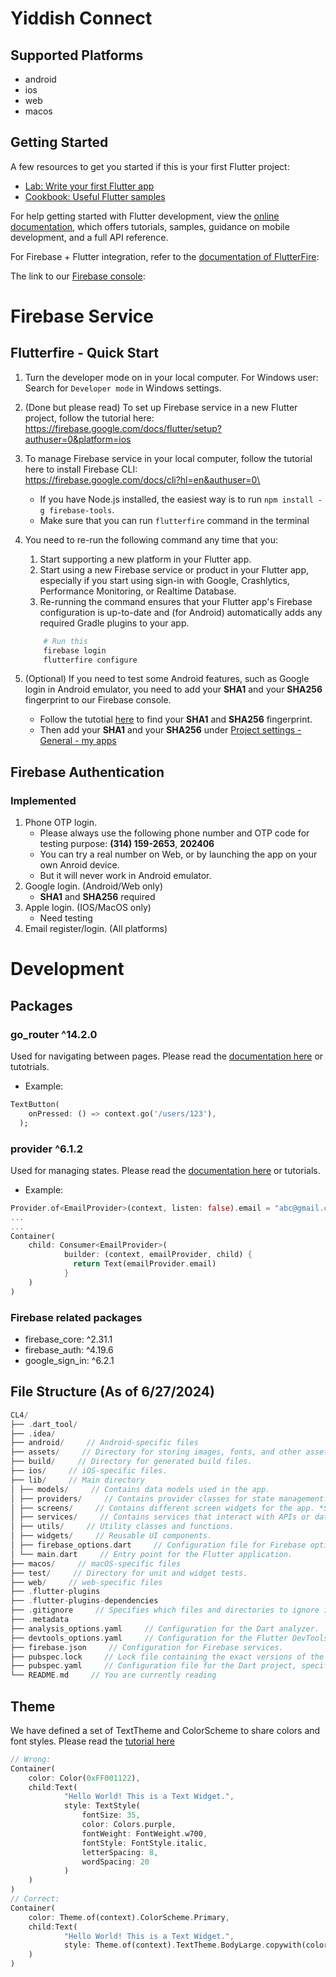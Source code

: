 # Yiddish Connect
## Supported Platforms
- android
- ios
- web
- macos

## Getting Started
A few resources to get you started if this is your first Flutter project:

- [Lab: Write your first Flutter app](https://docs.flutter.dev/get-started/codelab)
- [Cookbook: Useful Flutter samples](https://docs.flutter.dev/cookbook)

For help getting started with Flutter development, view the
[online documentation](https://docs.flutter.dev/), which offers tutorials,
samples, guidance on mobile development, and a full API reference.

For Firebase + Flutter integration, refer to the [documentation of FlutterFire](https://firebase.flutter.dev/docs/overview):

The link to our [Firebase console](https://console.firebase.google.com/u/0/project/ydapp-830fe/overview):

# Firebase Service
## Flutterfire - Quick Start
1. Turn the developer mode on in your local computer. For Windows user: \
    Search for `Developer mode` in Windows settings.
   
3. (Done but please read) To set up Firebase service in a new Flutter project, follow the tutorial here: \
    https://firebase.google.com/docs/flutter/setup?authuser=0&platform=ios

4. To manage Firebase service in your local computer, follow the tutorial here to install Firebase CLI: \
    https://firebase.google.com/docs/cli?hl=en&authuser=0\
    - If you have Node.js installed, the easiest way is to run `npm install -g firebase-tools`.
    - Make sure that you can run `flutterfire` command in the terminal

5. You need to re-run the following command any time that you:
    1. Start supporting a new platform in your Flutter app.
    2. Start using a new Firebase service or product in your Flutter app, especially if you start using sign-in with Google, Crashlytics, Performance Monitoring, or Realtime Database.
    3. Re-running the command ensures that your Flutter app's Firebase configuration is up-to-date and (for Android) automatically adds any required Gradle plugins to your app.
    ```bash
        # Run this
        firebase login
        flutterfire configure
    ```
6. (Optional) If you need to test some Android features, such as Google login in Android emulator, you need to add your **SHA1** and your **SHA256** fingerprint to our Firebase console.
    - Follow the tutotial [here](https://medium.com/@MatchaLatt3/finding-sha1-and-sha-256-key-for-flutter-app-in-android-studio-on-windows-e24cc4d76328) to find your **SHA1** and **SHA256** fingerprint.
    - Then add your **SHA1** and your **SHA256** under [Project settings - General - my apps](https://console.firebase.google.com/u/0/project/ydapp-830fe/settings/general/android:com.yiddishland.yiddishconnect)

## Firebase Authentication
### Implemented
1. Phone OTP login.
    - Please always use the following phone number and OTP code for testing purpose: **(314) 159-2653**, **202406**
    - You can try a real number on Web, or by launching the app on your own Anroid device.
    - But it will never work in Android emulator.
2. Google login. (Android/Web only)
    - **SHA1** and **SHA256** required
4. Apple login. (IOS/MacOS only)
    - Need testing
6. Email register/login. (All platforms)


# Development
## Packages
### go_router ^14.2.0
Used for navigating between pages. Please read the [documentation here](https://pub.dev/documentation/go_router/latest/topics/Get%20started-topic.html) or tutotrials.

- Example: 
```dart
TextButton(
    onPressed: () => context.go('/users/123'),
  );
```
### provider ^6.1.2
Used for managing states. Please read the [documentation here](https://pub.dev/packages/provider) or tutorials.

- Example:
```dart
Provider.of<EmailProvider>(context, listen: false).email = "abc@gmail.com";
...
...
Container(
    child: Consumer<EmailProvider>(
            builder: (context, emailProvider, child) {
              return Text(emailProvider.email)
            }
    )
)
```

### Firebase related packages
- firebase_core: ^2.31.1
- firebase_auth: ^4.19.6
- google_sign_in: ^6.2.1

## File Structure (As of 6/27/2024)
```dart
CL4/
├── .dart_tool/    
├── .idea/    
├── android/     // Android-specific files
├── assets/     // Directory for storing images, fonts, and other assets used in the app.
├── build/     // Directory for generated build files.
├── ios/     // iOS-specific files.
├── lib/     // Main directory
│ ├── models/     // Contains data models used in the app.
│ ├── providers/     // Contains provider classes for state management. *See provider package
│ ├── screens/     // Contains different screen widgets for the app. *See go_router package
│ ├── services/     // Contains services that interact with APIs or databases.
│ ├── utils/     // Utility classes and functions.
│ ├── widgets/     // Reusable UI components.
│ ├── firebase_options.dart     // Configuration file for Firebase options.
│ └── main.dart     // Entry point for the Flutter application.
├── macos/     // macOS-specific files
├── test/     // Directory for unit and widget tests.
├── web/     // web-specific files
├── .flutter-plugins    
├── .flutter-plugins-dependencies
├── .gitignore     // Specifies which files and directories to ignore in version control.
├── .metadata    
├── analysis_options.yaml     // Configuration for the Dart analyzer.
├── devtools_options.yaml     // Configuration for the Flutter DevTools.
├── firebase.json     // Configuration for Firebase services.
├── pubspec.lock     // Lock file containing the exact versions of the dependencies used. Similar to package-lock.json
├── pubspec.yaml     // Configuration file for the Dart project, specifying dependencies and other project details. Similar to package.json
└── README.md     // You are currently reading
```

## Theme
We have defined a set of TextTheme and ColorScheme to share colors and font styles. Please read the [tutorial here](https://docs.flutter.dev/cookbook/design/themes)
```dart
// Wrong:
Container(
    color: Color(0xFF001122),
    child:Text(  
            "Hello World! This is a Text Widget.",  
            style: TextStyle(  
                fontSize: 35,  
                color: Colors.purple,  
                fontWeight: FontWeight.w700,  
                fontStyle: FontStyle.italic,  
                letterSpacing: 8,  
                wordSpacing: 20
            )
    )
)
// Correct:
Container(
    color: Theme.of(context).ColorScheme.Primary,
    child:Text(  
            "Hello World! This is a Text Widget.",  
            style: Theme.of(context).TextTheme.BodyLarge.copywith(color: Theme.of(context).ColorScheme.Secondary)
    )
)

```
